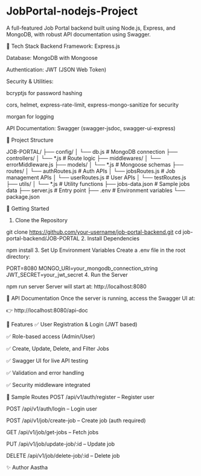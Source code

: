 # JobPortal-nodejs-Project
A full-featured Job Portal backend built using Node.js, Express, and MongoDB, with robust API documentation using Swagger.

🔧 Tech Stack
Backend Framework: Express.js

Database: MongoDB with Mongoose

Authentication: JWT (JSON Web Token)

Security & Utilities:

bcryptjs for password hashing

cors, helmet, express-rate-limit, express-mongo-sanitize for security

morgan for logging

API Documentation: Swagger (swagger-jsdoc, swagger-ui-express)

📁 Project Structure

JOB-PORTAL/
├── config/
│   └── db.js             # MongoDB connection
├── controllers/
│   └── *.js              # Route logic
├── middlewares/
│   └── errorMiddleware.js
├── models/
│   └── *.js              # Mongoose schemas
├── routes/
│   └── authRoutes.js     # Auth APIs
│   └── jobsRoutes.js     # Job management APIs
│   └── userRoutes.js     # User APIs
│   └── testRoutes.js
├── utils/
│   └── *.js              # Utility functions
├── jobs-data.json        # Sample jobs data
├── server.js             # Entry point
├── .env                  # Environment variables
└── package.json

🚀 Getting Started
1. Clone the Repository

git clone https://github.com/your-username/job-portal-backend.git
cd job-portal-backend/JOB-PORTAL
2. Install Dependencies


npm install
3. Set Up Environment Variables
Create a .env file in the root directory:



PORT=8080
MONGO_URI=your_mongodb_connection_string
JWT_SECRET=your_jwt_secret
4. Run the Server


npm run server
Server will start at: http://localhost:8080


📘 API Documentation
Once the server is running, access the Swagger UI at:

👉 http://localhost:8080/api-doc

🔐 Features
✅ User Registration & Login (JWT based)

✅ Role-based access (Admin/User)

✅ Create, Update, Delete, and Filter Jobs

✅ Swagger UI for live API testing

✅ Validation and error handling

✅ Security middleware integrated


🧪 Sample Routes
POST /api/v1/auth/register – Register user

POST /api/v1/auth/login – Login user

POST /api/v1/job/create-job – Create job (auth required)

GET /api/v1/job/get-jobs – Fetch jobs

PUT /api/v1/job/update-job/:id – Update job

DELETE /api/v1/job/delete-job/:id – Delete job


✨ Author
Aastha 

